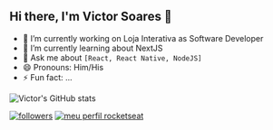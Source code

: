 ## Hi there, I'm Victor Soares 👋


- 🔭 I’m currently working on Loja Interativa as Software Developer
- 🌱 I’m currently learning about NextJS
- 💬 Ask me about ```[React, React Native, NodeJS]```
- 😄 Pronouns: Him/His
- ⚡ Fun fact: ...

![Victor's GitHub stats](https://github-readme-stats.vercel.app/api?username=sudo-victor&theme=radical&hide=contribs,prs,issues)

[![followers](https://img.shields.io/github/followers/sudo-victor?label=followers&style=flat&labelColor=0D0D0D&logo=Github&Color=white)](https://github.com/sudo-victor)
[![meu perfil rocketseat](https://img.shields.io/badge/-Perfil%20Rocketseat-blueviolet)](https://app.rocketseat.com.br/me/victor-souto)

